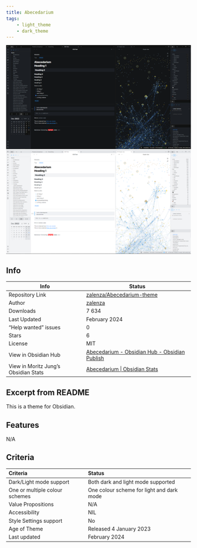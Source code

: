 ```yaml
---
title: Abecedarium
tags:
    - light_theme
    - dark_theme
---
```


<img src="https://raw.githubusercontent.com/zalenza/Abecedarium-theme/refs/heads/main/abecedarium_dark.png">

<img src="https://raw.githubusercontent.com/zalenza/Abecedarium-theme/refs/heads/main/abecedarium_light.png">

## Info
| Info | Status |
| --- | --- |
| Repository Link | [zalenza/Abecedarium-theme](https://github.com/zalenza/Abecedarium-theme) |
| Author | [zalenza](https://github.com/zalenza/) |
| Downloads | 7 634 |
| Last Updated | February 2024 |
| “Help wanted” issues | 0 |
| Stars | 6 |
| License | MIT |
| View in Obsidian Hub | [Abecedarium \- Obsidian Hub \- Obsidian Publish](https://publish.obsidian.md/hub/02+-+Community+Expansions/02.05+All+Community+Expansions/Themes/Abecedarium) |
| View in Moritz Jung’s Obsidian Stats | [Abecedarium \| Obsidian Stats](https://www.moritzjung.dev/obsidian-stats/themes/abecedarium/) |

## Excerpt from README
This is a theme for Obsidian.

## Features
N/A

## Criteria
| Criteria | Status | 
| :--- | :--- | 
| Dark/Light mode support | Both dark and light mode supported | 
| One or multiple colour schemes | One colour scheme for light and dark mode | 
| Value Propositions | N/A | 
| Accessibility | NIL | 
| Style Settings support | No | 
| Age of Theme | Released 4 January 2023 | 
| Last updated | February 2024 | 